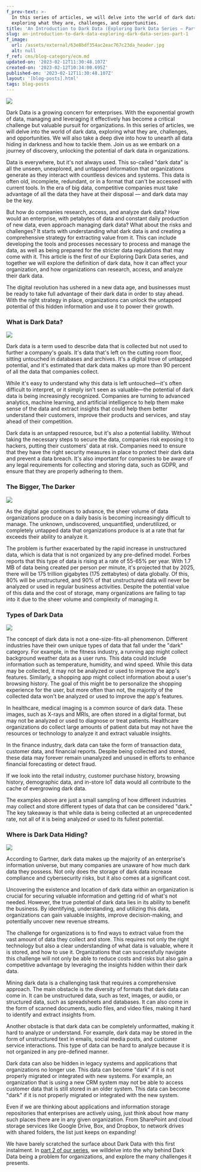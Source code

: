 ```yaml
---
f_prev-text: >-
  In this series of articles, we will delve into the world of dark data,
  exploring what they are, challenges, and opportunities.
title: 'An Introduction to Dark Data (Exploring Dark Data Series – Part 1) '
slug: an-introduction-to-dark-data-exploring-dark-data-series-part-1
f_image:
  url: /assets/external/63e8bdf354ac2eac767c23da_header.jpg
  alt: null
f_ref: cms/blog-category/ecm.md
updated-on: '2023-02-12T11:30:48.107Z'
created-on: '2023-02-12T10:34:00.695Z'
published-on: '2023-02-12T11:30:48.107Z'
layout: '[blog-posts].html'
tags: blog-posts
---
```


![](/assets/external/63e8bdf354ac2eac767c23da_header.jpg)

Dark Data is a growing concern for enterprises. With the exponential growth of data, managing and leveraging it effectively has become a critical challenge but valuable pursuit for organizations. In this series of articles, we will delve into the world of dark data, exploring what they are, challenges, and opportunities. We will also take a deep dive into how to unearth all data hiding in darkness and how to tackle them. Join us as we embark on a journey of discovery, unlocking the potential of dark data in organizations.

Data is everywhere, but it's not always used. This so-called "dark data" is all the unseen, unexplored, and untapped information that organizations generate as they interact with countless devices and systems. This data is often old, incomplete, redundant, or in a format that can't be accessed with current tools. In the era of big data, competitive companies must take advantage of all the data they have at their disposal — and dark data may be the key.  

But how do companies research, access, and analyze dark data? How would an enterprise, with petabytes of data and constant daily production of new data, even approach managing dark data? What about the risks and challenges? It starts with understanding what dark data is and creating a comprehensive strategy for extracting value from it. This can include developing the tools and processes necessary to process and manage the data, as well as being prepared for the stricter data regulations that may come with it. This article is the first of our Exploring Dark Data series, and together we will explore the definition of dark data, how it can affect your organization, and how organizations can research, access, and analyze their dark data.

The digital revolution has ushered in a new data age, and businesses must be ready to take full advantage of their dark data in order to stay ahead. With the right strategy in place, organizations can unlock the untapped potential of this hidden information and use it to power their growth.

### What is Dark Data?

![](/assets/external/63e8bf708c099759cabfc1b4_in-01.jpg)

Dark data is a term used to describe data that is collected but not used to further a company's goals. It's data that's left on the cutting room floor, sitting untouched in databases and archives. It's a digital trove of untapped potential, and it's estimated that dark data makes up more than 90 percent of all the data that companies collect.  

While it's easy to understand why this data is left untouched—it's often difficult to interpret, or it simply isn't seen as valuable—the potential of dark data is being increasingly recognized. Companies are turning to advanced analytics, machine learning, and artificial intelligence to help them make sense of the data and extract insights that could help them better understand their customers, improve their products and services, and stay ahead of their competition.  

Dark data is an untapped resource, but it's also a potential liability. Without taking the necessary steps to secure the data, companies risk exposing it to hackers, putting their customers' data at risk. Companies need to ensure that they have the right security measures in place to protect their dark data and prevent a data breach. It's also important for companies to be aware of any legal requirements for collecting and storing data, such as GDPR, and ensure that they are properly adhering to them.  

### The Bigger, The Darker

![](/assets/external/63e8bf8460afc2033ba4cee9_in-02.jpg)

As the digital age continues to advance, the sheer volume of data organizations produce on a daily basis is becoming increasingly difficult to manage. The unknown, undiscovered, unquantified, underutilized, or completely untapped data that organizations produce is at a rate that far exceeds their ability to analyze it.  

The problem is further exacerbated by the rapid increase in unstructured data, which is data that is not organized by any pre-defined model. Forbes reports that this type of data is rising at a rate of 55-65% per year. With 1.7 MB of data being created per person per minute, it's projected that by 2025, there will be 175 trillion gigabytes (175 zettabytes) of data globally. Of this, 80% will be unstructured, and 90% of that unstructured data will never be analyzed or used in regular business activities. Despite the potential value of this data and the cost of storage, many organizations are failing to tap into it due to the sheer volume and complexity of managing it.

### Types of Dark Data

![](/assets/external/63e8bf985b939f6e759bc00d_in-03.jpg)

The concept of dark data is not a one-size-fits-all phenomenon. Different industries have their own unique types of data that fall under the "dark" category. For example, in the fitness industry, a running app might collect background weather data as a user runs. This data could include information such as temperature, humidity, and wind speed. While this data may be collected, it may not be analyzed or used to improve the app's features. Similarly, a shopping app might collect information about a user's browsing history. The goal of this might be to personalize the shopping experience for the user, but more often than not, the majority of the collected data won't be analyzed or used to improve the app's features.

In healthcare, medical imaging is a common source of dark data. These images, such as X-rays and MRIs, are often stored in a digital format, but may not be analyzed or used to diagnose or treat patients. Healthcare organizations do collect large amounts of patient data but may not have the resources or technology to analyze it and extract valuable insights.  

In the finance industry, dark data can take the form of transaction data, customer data, and financial reports. Despite being collected and stored, these data may forever remain unanalyzed and unused in efforts to enhance financial forecasting or detect fraud.  

If we look into the retail industry, customer purchase history, browsing history, demographic data, and in-store IoT data would all contribute to the cache of evergrowing dark data.  

The examples above are just a small sampling of how different industries may collect and store different types of data that can be considered "dark." The key takeaway is that while data is being collected at an unprecedented rate, not all of it is being analyzed or used to its fullest potential.

### Where is Dark Data Hiding?

![](/assets/external/63e8bfa61eb4ad5dcce6eeea_in-04.jpg)

According to Gartner, dark data makes up the majority of an enterprise's information universe, but many companies are unaware of how much dark data they possess. Not only does the storage of dark data increase compliance and cybersecurity risks, but it also comes at a significant cost.

Uncovering the existence and location of dark data within an organization is crucial for securing valuable information and getting rid of what's not needed. However, the true potential of dark data lies in its ability to benefit the business. By identifying, understanding, and utilizing this data, organizations can gain valuable insights, improve decision-making, and potentially uncover new revenue streams.

The challenge for organizations is to find ways to extract value from the vast amount of data they collect and store. This requires not only the right technology but also a clear understanding of what data is valuable, where it is stored, and how to use it. Organizations that can successfully navigate this challenge will not only be able to reduce costs and risks but also gain a competitive advantage by leveraging the insights hidden within their dark data.

Mining dark data is a challenging task that requires a comprehensive approach. The main obstacle is the diversity of formats that dark data can come in. It can be unstructured data, such as text, images, or audio, or structured data, such as spreadsheets and databases. It can also come in the form of scanned documents, audio files, and video files, making it hard to identify and extract insights from.  

Another obstacle is that dark data can be completely unformatted, making it hard to analyze or understand. For example, dark data may be stored in the form of unstructured text in emails, social media posts, and customer service interactions. This type of data can be hard to analyze because it is not organized in any pre-defined manner.

Dark data can also be hidden in legacy systems and applications that organizations no longer use. This data can become "dark" if it is not properly migrated or integrated with new systems. For example, an organization that is using a new CRM system may not be able to access customer data that is still stored in an older system. This data can become "dark" if it is not properly migrated or integrated with the new system.  

Even if we are thinking about applications and information storage repositories that enterprises are actively using, just think about how many such places there are in any given organization. From SharePoint and cloud storage services like Google Drive, Box, and Dropbox, to network drives with shared folders, the list just keeps on expanding!

We have barely scratched the surface about Dark Data with this first instalment. In [part 2 of our series](/blog-posts/why-is-dark-data-a-problem-exploring-dark-data-series-part-2), we willdelve into the why behind Dark Data being a problem for organizations, and explore the many challenges it presents.
